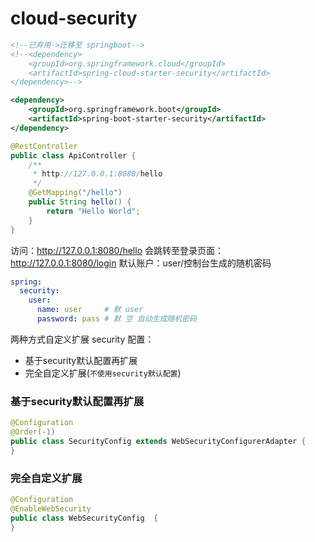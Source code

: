 # cloud-security

```xml
<!--已弃用->迁移至 springboot-->
<!--<dependency>
    <groupId>org.springframework.cloud</groupId>
    <artifactId>spring-cloud-starter-security</artifactId>
</dependency>-->

<dependency>
    <groupId>org.springframework.boot</groupId>
    <artifactId>spring-boot-starter-security</artifactId>
</dependency>
```

```java
@RestController
public class ApiController {
    /**
     * http://127.0.0.1:8080/hello
     */
    @GetMapping("/hello")
    public String hello() {
        return "Hello World";
    }
}
```

访问：http://127.0.0.1:8080/hello
会跳转至登录页面：http://127.0.0.1:8080/login
默认账户：user/控制台生成的随机密码

```yaml
spring:
  security:
    user:
      name: user     # 默 user
      password: pass # 默 空 自动生成随机密码
```

两种方式自定义扩展 security 配置：

- 基于security默认配置再扩展
- 完全自定义扩展(`不使用security默认配置`)

### 基于security默认配置再扩展

```java
@Configuration
@Order(-1)
public class SecurityConfig extends WebSecurityConfigurerAdapter {
}
```

### 完全自定义扩展

```java
@Configuration
@EnableWebSecurity
public class WebSecurityConfig  {
}
```
